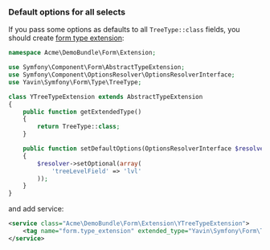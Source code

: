 ### Default options for all selects

If you pass some options as defaults to all `TreeType::class` fields, you should create [form type extension](http://symfony.com/doc/current/cookbook/form/create_form_type_extension.html):

```php
namespace Acme\DemoBundle\Form\Extension;

use Symfony\Component\Form\AbstractTypeExtension;
use Symfony\Component\OptionsResolver\OptionsResolverInterface;
use Yavin\Symfony\Form\Type\TreeType;

class YTreeTypeExtension extends AbstractTypeExtension
{
    public function getExtendedType()
    {
        return TreeType::class;
    }

    public function setDefaultOptions(OptionsResolverInterface $resolver)
    {
        $resolver->setOptional(array(
            'treeLevelField' => 'lvl'
        ));
    }
}
```

and add service:

```xml
<service class="Acme\DemoBundle\Form\Extension\YTreeTypeExtension">
    <tag name="form.type_extension" extended_type="Yavin\Symfony\Form\Type\TreeType"/>
</service>
```

